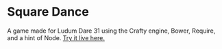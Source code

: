 
Square Dance
===========

A game made for Ludum Dare 31 using the Crafty engine, Bower, Require, and a hint of Node. <a href="http://straypixels.net/ld31/public/index.html">Try it live here.</a>
